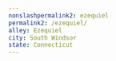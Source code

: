 ```yaml
---
﻿nonslashpermalink2: ezequiel
permalink2: /ezequiel/
alley: Ezequiel
city: South Windsor
state: Connecticut
---
```

